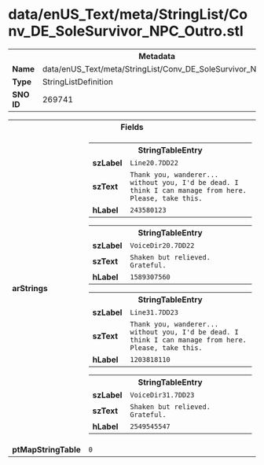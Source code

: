 <h1>data/enUS_Text/meta/StringList/Conv_DE_SoleSurvivor_NPC_Outro.stl</h1><table><tr><th colspan="100%">Metadata</th></tr><tr><td><b>Name</b></td><td>data/enUS_Text/meta/StringList/Conv_DE_SoleSurvivor_NPC_Outro.stl</td></tr><tr><td><b>Type</b></td><td>StringListDefinition</td></tr><tr><td><b>SNO ID</b></td><td>269741</td></tr></table>

<table><tr><th colspan="100%">Fields</th></tr><tr><td><b>arStrings</b></td><td><table><tr><th colspan="100%">StringTableEntry</th></tr><tr><td><b>szLabel</b></td><td><code>Line20.7DD22</code></td></tr><tr><td><b>szText</b></td><td><code>Thank you, wanderer... without you, I'd be dead. I think I can manage from here. Please, take this.</code></td></tr><tr><td><b>hLabel</b></td><td><code>243580123</code></td></tr></table>


<table><tr><th colspan="100%">StringTableEntry</th></tr><tr><td><b>szLabel</b></td><td><code>VoiceDir20.7DD22</code></td></tr><tr><td><b>szText</b></td><td><code>Shaken but relieved. Grateful.</code></td></tr><tr><td><b>hLabel</b></td><td><code>1589307560</code></td></tr></table>


<table><tr><th colspan="100%">StringTableEntry</th></tr><tr><td><b>szLabel</b></td><td><code>Line31.7DD23</code></td></tr><tr><td><b>szText</b></td><td><code>Thank you, wanderer... without you, I'd be dead. I think I can manage from here. Please, take this.</code></td></tr><tr><td><b>hLabel</b></td><td><code>1203818110</code></td></tr></table>


<table><tr><th colspan="100%">StringTableEntry</th></tr><tr><td><b>szLabel</b></td><td><code>VoiceDir31.7DD23</code></td></tr><tr><td><b>szText</b></td><td><code>Shaken but relieved. Grateful.</code></td></tr><tr><td><b>hLabel</b></td><td><code>2549545547</code></td></tr></table>


</td></tr><tr><td><b>ptMapStringTable</b></td><td><code>0</code></td></tr></table>

